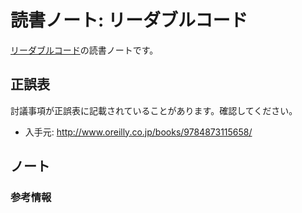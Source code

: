 読書ノート: リーダブルコード
============================

[リーダブルコード](/workshop/4-readablecode.md)の読書ノートです。

## 正誤表

討議事項が正誤表に記載されていることがあります。確認してください。

* 入手元: http://www.oreilly.co.jp/books/9784873115658/

## ノート



### 参考情報

